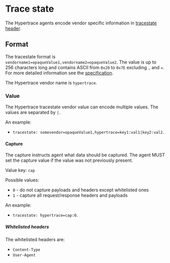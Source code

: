 # Trace state

The Hypertrace agents encode vendor specific information in [tracestate header](https://www.w3.org/TR/trace-context/#tracestate-header).

## Format

The tracestate format is `vendorname1=opaqueValue1,vendorname2=opaqueValue2`. The value
is up to 256 characters long and contains ASCII from `0x20` to `0x7E` excluding `,` and `=`. For more
detailed information see the [specification](https://www.w3.org/TR/trace-context/#value).

The Hypertrace vendor name is `hypertrace`.

### Value

The Hypertrace tracestate vendor value can encode multiple values. The values are separated by `|`. 

An example:
* `tracestate: somevendor=opaqueValue1,hypertrace=key1:val1|key2:val2`.

#### Capture

The capture instructs agent what data should be captured. The agent MUST set the capture value
if the value was not previously present.

Value key: `cap`

Possible values:
* `0` - do not capture payloads and headers except whitelisted ones
* `1` - capture all request/response headers and payloads

An example:
* `tracestate: hypertrace=cap:0`.

##### Whitelisted headers

The whitelisted headers are:
* `Content-Type`
* `User-Agent`
